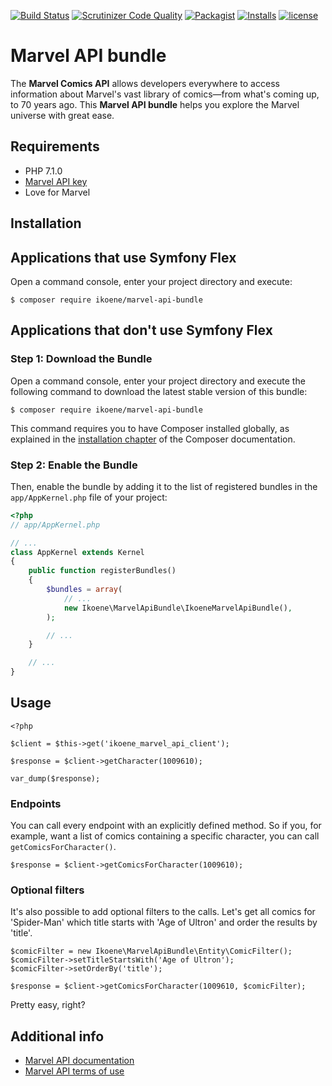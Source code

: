 [![Build Status](https://travis-ci.org/ikoene/marvel-api-bundle.svg?branch=master)](https://travis-ci.org/ikoene/marvel-api-bundle)
[![Scrutinizer Code Quality](https://scrutinizer-ci.com/g/ikoene/marvel-api-bundle/badges/quality-score.png?b=master)](https://scrutinizer-ci.com/g/ikoene/marvel-api-bundle/?branch=master)
[![Packagist](https://img.shields.io/packagist/v/ikoene/marvel-api-bundle.svg)](https://packagist.org/packages/ikoene/marvel-api-bundle)
[![Installs](https://img.shields.io/packagist/dt/ikoene/marvel-api-bundle.svg)](https://packagist.org/packages/ikoene/marvel-api-bundle)
[![license](https://img.shields.io/github/license/ikoene/marvel-api-bundle.svg?maxAge=2592000)](https://github.com/ikoene/Marvel-API-bundle/blob/master/LICENSE)

# Marvel API bundle

The **Marvel Comics API** allows developers everywhere to access information about Marvel's vast library of comics—from what's coming up, to 70 years ago. This **Marvel API bundle** helps you explore the Marvel universe with great ease.
## Requirements

* PHP 7.1.0
* [Marvel API key](http://developer.marvel.com/account)
* Love for Marvel

## Installation

Applications that use Symfony Flex
----------------------------------

Open a command console, enter your project directory and execute:

```console
$ composer require ikoene/marvel-api-bundle
```

Applications that don't use Symfony Flex
----------------------------------------

### Step 1: Download the Bundle

Open a command console, enter your project directory and execute the
following command to download the latest stable version of this bundle:

```console
$ composer require ikoene/marvel-api-bundle
```

This command requires you to have Composer installed globally, as explained
in the [installation chapter](https://getcomposer.org/doc/00-intro.md)
of the Composer documentation.

### Step 2: Enable the Bundle

Then, enable the bundle by adding it to the list of registered bundles
in the `app/AppKernel.php` file of your project:

```php
<?php
// app/AppKernel.php

// ...
class AppKernel extends Kernel
{
    public function registerBundles()
    {
        $bundles = array(
            // ...
            new Ikoene\MarvelApiBundle\IkoeneMarvelApiBundle(),
        );

        // ...
    }

    // ...
}
```

## Usage

```
<?php

$client = $this->get('ikoene_marvel_api_client');

$response = $client->getCharacter(1009610);

var_dump($response);
```

### Endpoints

You can call every endpoint with an explicitly defined method. So if you, for example, want a list of comics containing a specific character, you can call `getComicsForCharacter()`.

```
$response = $client->getComicsForCharacter(1009610);
```

### Optional filters

It's also possible to add optional filters to the calls. Let's get all comics for 'Spider-Man' which title starts with 'Age of Ultron' and order the results by 'title'.

```
$comicFilter = new Ikoene\MarvelApiBundle\Entity\ComicFilter();
$comicFilter->setTitleStartsWith('Age of Ultron');
$comicFilter->setOrderBy('title');

$response = $client->getComicsForCharacter(1009610, $comicFilter);
```

Pretty easy, right?

## Additional info

* [Marvel API documentation](http://developer.marvel.com/docs)
* [Marvel API terms of use](http://developer.marvel.com/terms)
